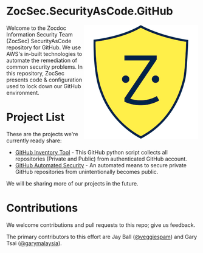 # ZocSec.SecurityAsCode.GitHub

<p><img src="ZocSecShieldBlue.png" align="right"/>
Welcome to the Zocdoc Information Security Team (ZocSec) SecurityAsCode repository for GitHub.  We use AWS's in-built technologies to automate the remediation of common security problems.   In this repository, ZocSec presents code & configuration used to lock down our GitHub environment.  
</p>

# Project List

These are the projects we're currently ready share:

* [GitHub Inventory Tool](GitHub_Inventory_Tool/) - This GitHub python script collects all repositories (Private and Public) from authenticated GitHub account.
* [GitHub Automated Security](GitHub_Automated_Security/) - An automated means to secure private GitHub repositories from unintentionally becomes public.


We will be sharing more of our projects in the future.

# Contributions

We welcome contributions and pull requests to this repo; give us feedback.  

The primary contributors to this effort are Jay Ball ([@veggiespam](https://github.com/veggiespam)) and Gary Tsai ([@garymalaysia](https://github.com/garymalaysia)).